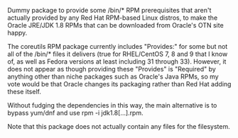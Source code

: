 Dummy package to provide some /bin/* RPM prerequisites that aren't actually
provided by any Red Hat RPM-based Linux distros, to make the Oracle JRE/JDK 1.8
RPMs that can be downloaded from Oracle's OTN site happy.

The coreutils RPM package currently includes "Provides:" for some but not all of
the /bin/* files it delivers (true for RHEL/CentOS 7, 8 and 9 that I know of,
as well as Fedora versions at least including 31 through 33). However, it does
not appear as though providing these "Provides" is "Required" by anything other
than niche packages such as Oracle's Java RPMs, so my vote would be that Oracle
changes its packaging rather than Red Hat adding these itself.

Without fudging the dependencies in this way, the main alternative is to bypass
yum/dnf and use rpm -i jdk1.8[...].rpm.

Note that this package does not actually contain any files for the filesystem.
